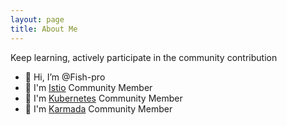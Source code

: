 ```yaml
---
layout: page
title: About Me
---
```

Keep learning, actively participate in the community contribution

- 👋 Hi, I’m @Fish-pro
- 👀 I'm [Istio](https://github.com/istio/istio) Community Member
- 🌱 I'm [Kubernetes](https://github.com/kubernetes/kubernetes) Community Member
- 🌱 I'm [Karmada](https://github.com/karmada-io/karmada) Community Member